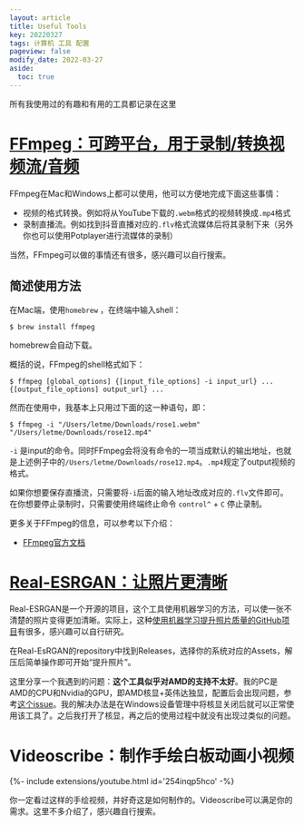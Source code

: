 ```yaml
---
layout: article
title: Useful Tools
key: 20220327
tags: 计算机 工具 配置
pageview: false
modify_date: 2022-03-27
aside:
  toc: true
---
```


所有我使用过的有趣和有用的工具都记录在这里<!--more-->



# [FFmpeg：可跨平台，用于录制/转换视频流/音频](https://ffmpeg.org/)

FFmpeg在Mac和Windows上都可以使用，他可以方便地完成下面这些事情：

* 视频的格式转换。例如将从YouTube下载的`.webm`格式的视频转换成`.mp4`格式
* 录制直播流。例如找到抖音直播对应的`.flv`格式流媒体后将其录制下来（另外你也可以使用Potplayer进行流媒体的录制）

当然，FFmpeg可以做的事情还有很多，感兴趣可以自行搜索。

## 简述使用方法

在Mac端，使用`homebrew` ，在终端中输入shell：

```shell
$ brew install ffmpeg
```

homebrew会自动下载。

概括的说，FFmpeg的shell格式如下：

```shell
$ ffmpeg [global_options] {[input_file_options] -i input_url} ... {[output_file_options] output_url} ...
```

然而在使用中，我基本上只用过下面的这一种语句，即：

```shell
$ ffmpeg -i "/Users/letme/Downloads/rose1.webm"  "/Users/letme/Downloads/rose12.mp4"
```

`-i` 是input的命令。同时FFmpeg会将没有命令的一项当成默认的输出地址，也就是上述例子中的`/Users/letme/Downloads/rose12.mp4`。`.mp4`规定了output视频的格式。

如果你想要保存直播流，只需要将`-i`后面的输入地址改成对应的`.flv`文件即可。在你想要停止录制时，只需要使用终端终止命令 `control^` + `C` 停止录制。

更多关于FFmpeg的信息，可以参考以下介绍：

* [FFmpeg官方文档](https://ffmpeg.org/ffmpeg.html)



# [Real-ESRGAN：让照片更清晰](https://github.com/xinntao/Real-ESRGAN)

Real-ESRGAN是一个开源的项目，这个工具使用机器学习的方法，可以使一张不清楚的照片变得更加清晰。实际上，这种[使用机器学习提升照片质量的GitHub项目](https://www.google.com/search?q=Improve+photo+quality+github&sxsrf=APq-WBvdVOv3s26ul79wLfVmKTtei3a8Wg%3A1648369018571&ei=eh1AYsvFIqrZz7sP5dChmAs&ved=0ahUKEwjL6r2O7eX2AhWq7HMBHWVoCLMQ4dUDCA4&uact=5&oq=Improve+photo+quality+github&gs_lcp=Cgdnd3Mtd2l6EAMyBAgjECdKBAhBGABKBAhGGABQAFgAYMgJaABwAXgAgAGBAYgBgQGSAQMwLjGYAQCgAQKgAQHAAQE&sclient=gws-wiz)有很多，感兴趣可以自行研究。

在Real-EsRGAN的repository中找到Releases，选择你的系统对应的Assets，解压后简单操作即可开始“提升照片”。

这里分享一个我遇到的问题：**这个工具似乎对AMD的支持不太好**。我的PC是AMD的CPU和Nvidia的GPU，即AMD核显+英伟达独显，配置后会出现问题，参考[这个issue](https://github.com/xinntao/Real-ESRGAN/issues/76)。我的解决办法是在Windows设备管理中将核显关闭后就可以正常使用该工具了。之后我打开了核显，再之后的使用过程中就没有出现过类似的问题。



# Videoscribe：制作手绘白板动画小视频

<!--more-->

{%- include extensions/youtube.html id='254inqp5hco' -%}

你一定看过这样的手绘视频，并好奇这是如何制作的。Videoscribe可以满足你的需求。这里不多介绍了，感兴趣自行搜索。
